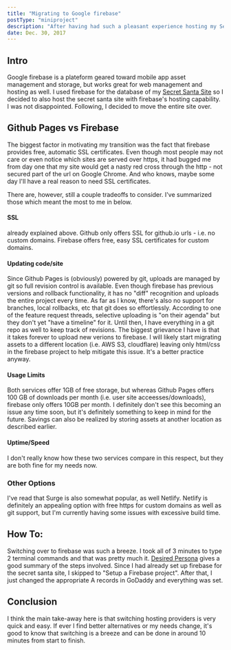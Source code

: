 ```yaml
---
title: "Migrating to Google firebase"
postType: "miniproject"
description: "After having had such a pleasant experience hosting my Secret Santa site with firebase, I decided to move the entire site over."
date: Dec. 30, 2017
---
```


## Intro
Google firebase is a plateform geared toward mobile app asset management and storage, but works great for web management and hosting as well.  I used firebase for the database of my <a href="triphi.gerrysworld.com">Secret Santa Site</a> so I decided to also host the secret santa site with firebase's hosting capability.  I was not disappointed.  Following, I decided to move the entire site over.

## Github Pages vs Firebase
The biggest factor in motivating my transition was the fact that firebase provides free, automatic SSL certificates.  Even though most people may not care or even notice which sites are served over https, it had bugged me from day one that my site would get a nasty red cross through the http - not secured part of the url on Google Chrome.  And who knows, maybe some day I'll have a real reason to need SSL certificates.

There are, however, still a couple tradeoffs to consider.  I've summarized those which meant the most to me in below.

#### SSL
already explained above.  Github only offers SSL for github.io urls - i.e. no custom domains.  Firebase offers free, easy SSL certificates for custom domains.
#### Updating code/site
Since Github Pages is (obviously) powered by git, uploads are managed by git so full revision control is available.  Even though firebase has previous versions and rollback functionality, it has no "diff" recognition and uploads the entire project every time.  As far as I know, there's also no support for branches, local rollbacks, etc that git does so effortlessly.  According to one of the feature request threads, selective uploading is "on their agenda" but they don't yet "have a timeline" for it.  Until then, I have everything in a git repo as well to keep track of revisions.  The biggest grievance I have is that it takes forever to upload new verions to firebase.  I will likely start migrating assets to a different location (i.e. AWS S3, cloudflare) leaving only html/css in the firebase project to help mitigate this issue.  It's a better practice anyway.
#### Usage Limits
Both services offer 1GB of free storage, but whereas Github Pages offers 100 GB of downloads per month (i.e. user site acceesses/downloads), firebase only offers 10GB per month.  I definitely don't see this becoming an issue any time soon, but it's definitely something to keep in mind for the future.  Savings can also be realized by storing assets at another location as described earlier.
#### Uptime/Speed
I don't really know how these two services compare in this respect, but they are both fine for my needs now.

### Other Options
I've read that Surge is also somewhat popular, as well Netlify.  Netlify is definitely an appealing option with free https for custom domains as well as git support, but I'm currently having some issues with excessive build time.

## How To:
Switching over to firebase was such a breeze.  I took all of 3 minutes to type 2 terminal commands and that was pretty much it.  <a href="https://desiredpersona.com/google-firebase-hosting-jekyll/">Desired Persona</a> gives a good summary of the steps involved.  Since I had already set up firebase for the secret santa site, I skipped to "Setup a Firebase project".  After that, I just changed the appropriate A records in GoDaddy and everything was set.

## Conclusion
I think the main take-away here is that switching hosting providers is very quick and easy.  If ever I find better alternatives or my needs change, it's good to know that switching is a breeze and can be done in around 10 minutes from start to finish.
